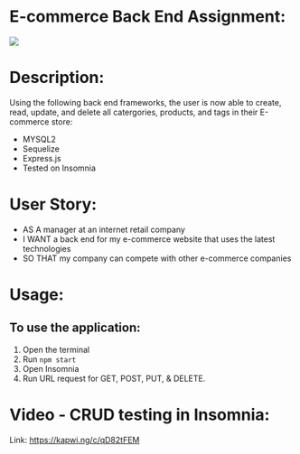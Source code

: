 # E-commerce Back End Assignment:

<img src="assets\ECommerce.gif">

# Description:

Using the following back end frameworks, the user is now able to create, read, update, and delete all catergories, products, and tags in their E-commerce store:

- MYSQL2
- Sequelize
- Express.js
- Tested on Insomnia

# User Story:

- AS A manager at an internet retail company
- I WANT a back end for my e-commerce website that uses the latest technologies
- SO THAT my company can compete with other e-commerce companies

# Usage:

## To use the application:

1. Open the terminal
2. Run `npm start`
3. Open Insomnia
4. Run URL request for GET, POST, PUT, & DELETE.

# Video - CRUD testing in Insomnia:

Link: https://kapwi.ng/c/qD82tFEM


